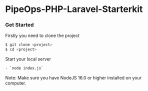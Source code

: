# PipeOps-PHP-Laravel-Starterkit 

### Get Started
Firstly you need to clone the project 

```bash
$ git clone <project>
$ cd <project>
```

Start your local server

```bash
- `node index.js`
```

Note: Make sure you have NodeJS 16.0 or higher installed on your computer.
